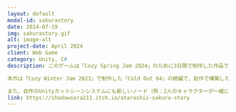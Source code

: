 ```yaml
---
layout: default
modal-id: sakurastory
date: 2014-07-19
img: sakurastory.gif
alt: image-alt
project-date: April 2024
client: Web Game
category: Unity, C#
description: このゲームは「Cozy Spring Jam 2024」のために3日間で制作した作品で、ジャム終了後にいくつかの改善も加えました。テーマは「New Beginnings（新たな始まり）」でした。

本作は「Cozy Winter Jam 2023」で制作した『Cold Out 64』の続編で、前作で構築したシステムをベースに開発を進めました。今回新たに追加したメイン要素は、街中のさまざまなランドマークを撮影する「写真撮影システム」です。

また、自作のUnityカットシーンシステムにも新しいノード（例：2人のキャラクターが一緒に歩くノードなど）を追加し、演出面も強化しました。
link: https://shadowsora211.itch.io/atarashii-sakura-story
---
```

